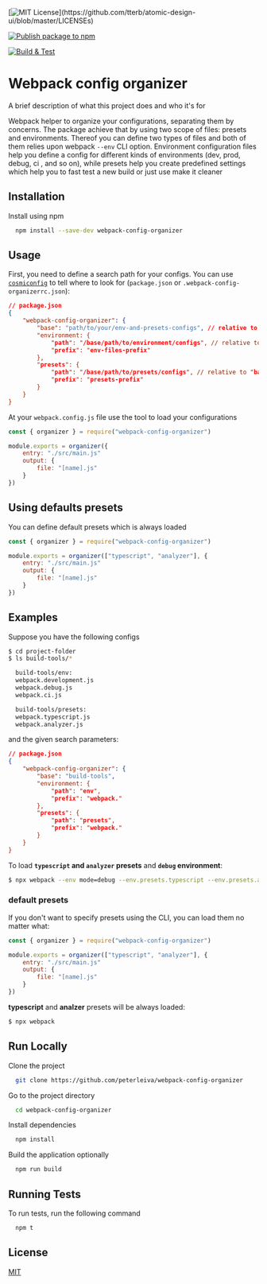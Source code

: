[![MIT License](https://img.shields.io/apm/l/atomic-design-ui.svg?)](https://github.com/tterb/atomic-design-ui/blob/master/LICENSEs)

[![Publish package to npm](https://github.com/peterleiva/webpack-config-organizer/actions/workflows/npm-publish.yml/badge.svg)](https://github.com/peterleiva/webpack-config-organizer/actions/workflows/npm-publish.yml)

[![Build & Test](https://github.com/peterleiva/webpack-config-organizer/actions/workflows/build-test.yml/badge.svg)](https://github.com/peterleiva/webpack-config-organizer/actions/workflows/build-test.yml)

# Webpack config organizer

A brief description of what this project does and who it's for

Webpack helper to organize your configurations, separating
them by concerns. The package achieve that by using two scope
of files: presets and environments. Thereof you can define two
types of files and both of them relies upon webpack `--env` CLI
option. Environment configuration files help you define a config
for different kinds of environments (dev, prod, debug, ci , and so on),
while presets help you create predefined settings which help you
to fast test a new build or just use make it cleaner

## Installation

Install using npm

```bash
  npm install --save-dev webpack-config-organizer
```

## Usage

First, you need to define a search path for your configs. You can use
[`cosmiconfig`](https://github.com/davidtheclark/cosmiconfig)
to tell where to look for (`package.json` or `.webpack-config-organizerrc.json`):

```json
// package.json
{
    "webpack-config-organizer": {
        "base": "path/to/your/env-and-presets-configs", // relative to your project folder
        "environment: {
            "path": "/base/path/to/environment/configs", // relative to "base"
            "prefix": "env-files-prefix"
        },
        "presets": {
            "path": "/base/path/to/presets/configs", // relative to "base"
            "prefix": "presets-prefix"
        }
    }
}
```

At your `webpack.config.js` file use the tool to load your
configurations

```javascript
const { organizer } = require("webpack-config-organizer")

module.exports = organizer({
    entry: "./src/main.js"
    output: {
        file: "[name].js"
    }
})
```

## Using defaults presets

You can define default presets which is always loaded

```javascript
const { organizer } = require("webpack-config-organizer")

module.exports = organizer(["typescript", "analyzer"], {
    entry: "./src/main.js"
    output: {
        file: "[name].js"
    }
})
```

## Examples

Suppose you have the following configs

```bash
$ cd project-folder
$ ls build-tools/*

  build-tools/env:
  webpack.development.js
  webpack.debug.js
  webpack.ci.js

  build-tools/presets:
  webpack.typescript.js
  webpack.analyzer.js
```

and the given search parameters:

```json
// package.json
{
    "webpack-config-organizer": {
        "base": "build-tools",
        "environment: {
            "path": "env",
            "prefix": "webpack."
        },
        "presets": {
            "path": "presets",
            "prefix": "webpack."
        }
    }
}
```

To load **`typescript` and `analyzer` presets** and **`debug` environment**:

```bash
$ npx webpack --env mode=debug --env.presets.typescript --env.presets.analyzer
```

### default presets

If you don't want to specify presets using the CLI, you can load them
no matter what:

```javascript
const { organizer } = require("webpack-config-organizer")

module.exports = organizer(["typescript", "analyzer"], {
    entry: "./src/main.js"
    output: {
        file: "[name].js"
    }
})
```

**typescript** and **analzer** presets will be always loaded:

```bash
$ npx webpack
```

## Run Locally

Clone the project

```bash
  git clone https://github.com/peterleiva/webpack-config-organizer
```

Go to the project directory

```bash
  cd webpack-config-organizer
```

Install dependencies

```bash
  npm install
```

Build the application optionally

```bash
  npm run build
```

## Running Tests

To run tests, run the following command

```bash
  npm t
```

## License

[MIT](https://choosealicense.com/licenses/mit/)
